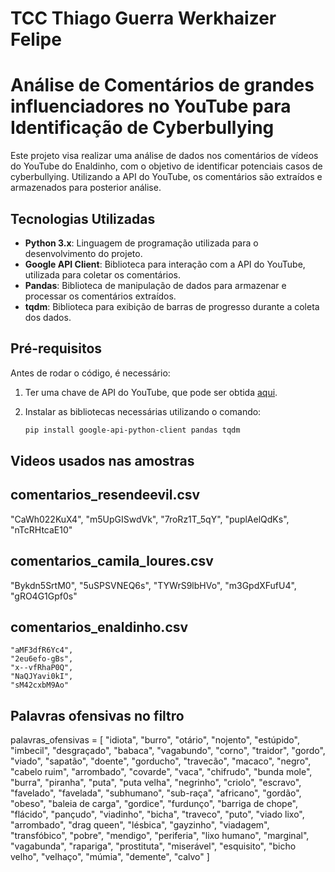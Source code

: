 # TCC Thiago Guerra Werkhaizer Felipe

# Análise de Comentários de grandes influenciadores no YouTube para Identificação de Cyberbullying

Este projeto visa realizar uma análise de dados nos comentários de vídeos do YouTube do Enaldinho, com o objetivo de identificar potenciais casos de cyberbullying. Utilizando a API do YouTube, os comentários são extraídos e armazenados para posterior análise.

## Tecnologias Utilizadas

- **Python 3.x**: Linguagem de programação utilizada para o desenvolvimento do projeto.
- **Google API Client**: Biblioteca para interação com a API do YouTube, utilizada para coletar os comentários.
- **Pandas**: Biblioteca de manipulação de dados para armazenar e processar os comentários extraídos.
- **tqdm**: Biblioteca para exibição de barras de progresso durante a coleta dos dados.

## Pré-requisitos

Antes de rodar o código, é necessário:
1. Ter uma chave de API do YouTube, que pode ser obtida [aqui](https://console.developers.google.com/).
2. Instalar as bibliotecas necessárias utilizando o comando:

   ```bash
   pip install google-api-python-client pandas tqdm


## Videos usados nas amostras

## comentarios_resendeevil.csv
   "CaWh022KuX4",
   "m5UpGISwdVk",
   "7roRz1T_5qY",
   "puplAelQdKs",
   "nTcRHtcaE10"
## comentarios_camila_loures.csv
   "Bykdn5SrtM0",
   "5uSPSVNEQ6s",
   "TYWrS9lbHVo",
   "m3GpdXFufU4",
   "gRO4G1Gpf0s"
## comentarios_enaldinho.csv
    "aMF3dfR6Yc4",
    "2eu6efo-gBs",
    "x--vfRhaP0Q",
    "NaQJYavi0kI",
    "sM42cxbM9Ao"
   

## Palavras ofensivas no filtro

palavras_ofensivas = [
    "idiota", "burro", "otário", "nojento", "estúpido", "imbecil", 
    "desgraçado", "babaca", "vagabundo", "corno", "traidor", "gordo", "viado", 
    "sapatão", "doente", "gorducho", "travecão", "macaco", "negro", 
    "cabelo ruim", "arrombado", "covarde", "vaca", "chifrudo", 
    "bunda mole", "burra", "piranha", "puta", "puta velha", "negrinho", "criolo", 
    "escravo", "favelado", "favelada", "subhumano", 
    "sub-raça", "africano", "gordão", "obeso", "baleia de carga", 
    "gordice", "furdunço", "barriga de chope", "flácido", "pançudo", "viadinho", 
    "bicha", "traveco", "puto", "viado lixo", "arrombado", "drag queen", 
    "lésbica", "gayzinho", "viadagem", "transfóbico", 
    "pobre", "mendigo", "periferia", 
    "lixo humano", "marginal", "vagabunda", "rapariga", "prostituta", "miserável", 
    "esquisito",  "bicho velho", "velhaço", "múmia", "demente", 
     "calvo"
]
